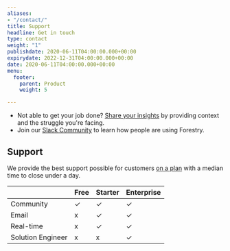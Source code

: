 ```yaml
---
aliases:
- "/contact/"
title: Support
headline: Get in touch
type: contact
weight: "1"
publishdate: 2020-06-11T04:00:00.000+00:00
expirydate: 2022-12-31T04:00:00.000+00:00
date: 2020-06-11T04:00:00.000+00:00
menu:
  footer:
    parent: Product
    weight: 5

---
```


* Not able to get your job done? [Share your insights](http://portal.productboard.com/forestry) by providing context and the struggle you're facing.
* Join our [Slack Community](https://join.slack.com/t/forestry-community/shared_invite/enQtNDAxMTU5NzcwMzA3LTY1MzM2YTZhN2Q2ZjkyMjk2ZmNhM2Y2ODIwYmU5YWRiNDYwMWRjNzhlOWJiMTg2NDc2ZWNlNjljOTNiNDZiZDk) to learn how people are using Forestry.

## Support

We provide the best support possible for customers [on a plan](/pricing/) with a median time to close under a day.

|  | Free | Starter | Enterprise |
| --- | --- | --- | --- |
| Community | ✓ | ✓ | ✓ |
| Email | x | ✓ | ✓ |
| Real-time | x | ✓ | ✓ |
| Solution Engineer | ⅹ | ⅹ | ✓ |
